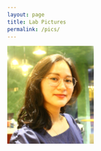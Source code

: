 ```yaml
---
layout: page
title: Lab Pictures
permalink: /pics/
---
```



<img src="./images/an_4_4.jpg" width="200" />
